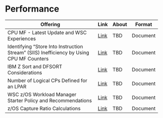 # Performance 

| Offering    | Link | About | Format |
| -------- | ------- | ------- | ------- |
| CPU MF - Latest Update and WSC Experiences | [Link](https://www.ibm.com/support/pages/node/6354583) | TBD | Document |
| Identifying “Store Into Instruction Stream” (SIIS) Inefficiency by Using CPU MF Counters | [Link](https://www.ibm.com/support/pages/identifying-%E2%80%9Cstore-instruction-stream%E2%80%9D-siis-inefficiency-using-cpu-mf-counters) | TBD | Document |
| IBM Z Sort and DFSORT Considerations | [Link](https://www.ibm.com/support/pages/node/6468061) | TBD | Document | 
| Number of Logical CPs Defined for an LPAR | [Link](https://www.ibm.com/support/pages/node/6354843) | TBD | Document | 
| WSC z/OS Workload Manager Starter Policy and Recommendations | [Link](https://www.ibm.com/support/pages/node/7162035) | TBD | Document |
| z/OS Capture Ratio Calculations | [Link](https://www.ibm.com/support/pages/node/6355641) | TBD | Document |
